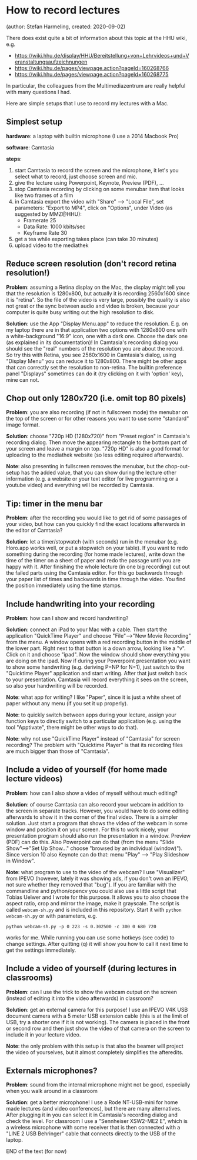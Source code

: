 # How to record lectures
(author: Stefan Harmeling, created: 2020-09-02)

There does exist quite a bit of information about this topic at the HHU
wiki, e.g.

* https://wiki.hhu.de/display/HHU/Bereitstellung+von+Lehrvideos+und+Veranstaltungsaufzeichnungen
* https://wiki.hhu.de/pages/viewpage.action?pageId=160268766
* https://wiki.hhu.de/pages/viewpage.action?pageId=160268775

In particular, the colleagues from the Multimediazentrum are really
helpful with many questions I had.

Here are simple setups that I use to record my lectures with
a Mac.

## Simplest setup

**hardware**: a laptop with builtin microphone (I use a 2014 Macbook
Pro)

**software**: Camtasia

**steps**: 
1. start Camtasia to record the screen and the microphone, it let's
   you select what to record, just choose screen and mic.
2. give the lecture using Powerpoint, Keynote, Preview (PDF), ...
3. stop Camtasia recording by clicking on some menubar item that looks
   like two frames of a film
4. in Camtasia export the video with "Share" --> "Local File", set parameters: "Export to MP4", click on "Options", under Video (as suggested by MMZ@HHU):
    * Framerate 25
    * Data Rate: 1000 kbits/sec
    * Keyframe Rate 30
5. get a tea while exporting takes place (can take 30 minutes)
6. upload video to the mediathek


## Reduce screen resolution (don't record retina resolution!)

**Problem**: assuming a Retina display on the Mac, the display might
tell you that the resolution is 1280x800, but actually it is recording
2560x1600 since it is "retina".  So the file of the video is very
large, possibly the quality is also not great or the sync between
audio and video is broken, because your computer is quite busy writing
out the high resolution to disk.

**Solution**: use the App "Display Menu.app" to reduce the resolution.
E.g. on my laptop there are in that application two options with
1280x800 one with a white-background "16:9" icon, one with a dark one.
Choose the dark one (as explained in its documentation)!  In
Camtasia's recording dialog you should see the "real" numbers of the
resolution you are about the record.  So try this with Retina, you see
2560x1600 in Camtasia's dialog, using "Display Menu" you can reduce it
to 1280x800.  There might be other apps that can correctly set the
resolution to non-retina.  The builtin preference panel "Displays"
sometimes can do it (try clicking on it with 'option' key), mine can
not.

## Chop out only 1280x720 (i.e. omit top 80 pixels)

**Problem**: you are also recording (if not in fullscreen mode) the
menubar on the top of the screen or for other reasons you want to use
some "standard" image format.

**Solution**: choose "720p HD (1280x720)" from "Preset region" in
Camtasia's recording dialog.  Then move the appearing rectangle to the
bottom part of your screen and leave a margin on top.  "720p HD" is
also a good format for uploading to the mediathek website (so less
editing required afterwards).

**Note**: also presenting in fullscreen removes the menubar, but the
chop-out-setup has the added value, that you can show during the
lecture other information (e.g. a website or your text editor for live
programming or a youtube video) and everything will be recorded by
Camtasia.

## Tip: timer in the menu bar

**Problem**: after the recording you would like to get rid of some
passages of your video, but how can you quickly find the exact
locations afterwards in the editor of Camtasia?

**Solution**: let a timer/stopwatch (with seconds) run in the menubar
(e.g. Horo.app works well, or put a stopwatch on your table).  If you
want to redo something during the recording (for home made lectures),
write down the time of the timer on a sheet of paper and redo the
passage until you are happy with it.  After finishing the whole
lecture (in one big recording) cut out the failed parts using the
Camtasia editor.  For this go backwards through your paper list of
times and backwards in time through the video.  You find the position
immediately using the time stamps.


## Include handwriting into your recording

**Problem**: how can I show and record handwriting?

**Solution**: connect an iPad to your Mac with a cable.  Then start
the application "QuickTime Player" and choose "File"-->"New Movie
Recording" from the menu.  A window opens with a red recording button
in the middle of the lower part.  Right next to that button is a down
arrow, looking like a "v".  Click on it and choose "ipad".  Now the
window should show everything you are doing on the ipad.  Now if
during your Powerpoint presentation you want to show some handwriting
(e.g. deriving P=NP for N=1), just switch to the "Quicktime Player"
application and start writing.  After that just switch back to your
presentation.  Camtasia will record everything it sees on the screen,
so also your handwriting will be recorded.

**Note**: what app for writing?  I like "Paper", since it is just a
white sheet of paper without any menu (if you set it up properly).

**Note**: to quickly switch between apps during your lecture, assign
your function keys to directly switch to a particular application
(e.g. using the tool "Apptivate", there might be other ways to do
that).

**Note**: why not use "QuickTime Player" instead of "Camtasia" for
screen recording?  The problem with "Quicktime Player" is that its
recording files are much bigger than those of "Camtasia".


## Include a video of yourself (for home made lecture videos)

**Problem**: how can I also show a video of myself without much
editing?

**Solution**: of course Camtasia can also record your webcam in
addition to the screen in separate tracks.  However, you would have
to do some editing afterwards to show it in the corner of the final
video.  There is a simpler solution.  Just start a program
that shows the video of the webcam in some window and position it on
your screen.  For this to work nicely, your presentation program
should also run the presentation in a window.  Preview (PDF) can do
this.  Also Powerpoint can do that (from the menu "Slide Show"-->"Set
Up Show..." choose "browsed by an individual (window)").  Since
version 10 also Keynote can do that: menu "Play" --> "Play Slideshow
in Window".

**Note**: what program to use to the video of the webcam?  I use
"Visualizer" from IPEVO (however, lately it was showing ads, if you
don't own an IPEVO, not sure whether they removed that "bug").  If you
are familiar with the commandline and python/opencv you could also use
a little script that Tobias Uelwer and I wrote for this purpose.  It
allows you to also choose the aspect ratio, crop and mirror the image,
make it grayscale.  The script is called `webcam-sh.py` and is
included in this repository.  Start it with `python webcam-sh.py` or
with parameters, e.g.

    python webcam-sh.py -p 0 223 -s 0.302500 -c 300 0 680 720

works for me.  While running you can use some hotkeys (see code) to
change settings.  After quitting (q) it will show you how to call it
next time to get the settings immediately.

## Include a video of yourself (during lectures in classrooms)

**Problem**: can I use the trick to show the webcam output on the
screen (instead of editing it into the video afterwards) in classroom?

**Solution**: get an external camera for this purpose!  I use an IPEVO
V4K USB document camera with a 5 meter USB extension cable (this is
at the limit of USB, try a shorter one if it is not working).  The
camera is placed in the front or second row and then just show the
video of that camera on the screen to include it in your lecture video.

**Note**: the only problem with this setup is that also the beamer
will project the video of yourselves, but it almost completely
simplifies the afteredits.

## Externals microphones?

**Problem**: sound from the internal microphone might not be good,
especially when you walk around in a classroom 

**Solution**: get a better microphone!  I use a Rode NT-USB-mini for
home made lectures (and video conferences), but there are many
alternatives.  After plugging it in you can select it in Camtasia's
recording dialog and check the level.  For classroom I use a
"Sennheiser XSW2-ME2 E", which is a wireless microphone with some
receiver that is then connected with a "LINE 2 USB Behringer" cable
that connects directly to the USB of the laptop.

END of the text (for now)

